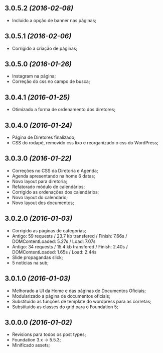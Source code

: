 ## 3.0.5.2 *(2016-02-08)*

* Incluído a opção de banner nas páginas;

## 3.0.5.1 *(2016-02-06)*

* Corrigido a criação de páginas;

## 3.0.5.0 *(2016-01-26)*

* Instagram na página;
* Correção do css no campo de busca;

## 3.0.4.1 *(2016-01-25)*

* Otimizado a forma de ordenamento dos diretores;

## 3.0.4.0 *(2016-01-24)*

* Página de Diretores finalizado;
* CSS do rodapé, removido css lixo e reorganizado o css do WordPress;

## 3.0.3.0 *(2016-01-22)*

* Correções no CSS da Diretoria e Agenda;
* Agenda apresentando na home 6 datas;
* Novo layout para diretoria;
* Refatorado módulo de calendários;
* Corrigido as ordenações dos calendários;
* Novo layout do calendário;
* Novo layout dos documentos;

## 3.0.2.0 *(2016-01-03)*

* Corrigido as páginas de categorias;
* Antigo: 59 requests / 23.7 kb transfered / Finish: 7.66s / DOMContentLoaded: 5.27s / Load: 7.07s
* Antigo: 34 requests / 15.4 kb transfered / Finish: 2.40s / DOMContentLoaded: 1.65s / Load: 2.44s
* Slide propagandas slick;
* 5 notícias na sub;

## 3.0.1.0 *(2016-01-03)*

* Melhorado a UI da Home e das páginas de Documentos Oficiais;
* Modularizado a página de documentos oficiais;
* Substituido as funções de template do wordpress para as corretas;
* Substituído as classes do grid para o Foundation 5;

## 3.0.0.0 *(2016-01-02)*

* Revisions para todos os post types;
* Foundation 3.x -> 5.5.3;
* Minificado assets;
